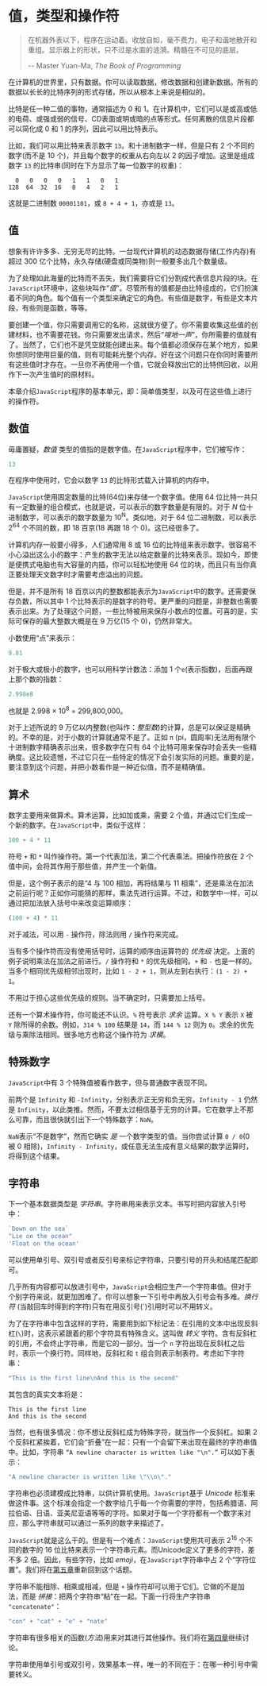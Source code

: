 # 值，类型和操作符

> 在机器外表以下，程序在运动着。收放自如，毫不费力。电子和谐地散开和重组。显示器上的形状，只不过是水面的涟漪。精髓在不可见的底层。
>
> -- Master Yuan-Ma, *The Book of Programming*

在计算机的世界里，只有数据。你可以读取数据，修改数据和创建新数据。所有的数据以长长的比特序列的形式存储，所以从根本上来说是相似的。

比特是任一种二值的事物，通常描述为 0 和 1。在计算机中，它们可以是或高或低的电荷、或强或弱的信号、CD表面或明或暗的点等形式。任何离散的信息片段都可以简化成 0 和 1 的序列，因此可以用比特表示。

比如，我们可以用比特来表示数字 `13`。和十进制数字一样，但是只有 2 个不同的数字(而不是 10 个)，并且每个数字的权重从右向左以 2 的因子增加。这里是组成数字 `13` 的比特串(同时在下方显示了每一位数字的权重)：

```
  0   0   0   0   1   1   0   1
128  64  32  16   8   4   2   1
```

这就是二进制数 `00001101`，或 `8 + 4 + 1`，亦或是 `13`。

## 值

想象有许许多多、无穷无尽的比特。一台现代计算机的动态数据存储(工作内存)有超过 300 亿个比特，永久存储(硬盘或同类物)则一般要多出几个数量级。

为了处理如此海量的比特而不丢失，我们需要将它们分割成代表信息片段的块。在`JavaScript`环境中，这些块叫作“*值*”。尽管所有的值都是由比特组成的，它们扮演着不同的角色。每个值有一个类型来确定它的角色。有些值是数字，有些是文本片段，有些则是函数，等等。

要创建一个值，你只需要调用它的名称，这就很方便了。你不需要收集这些值的创建材料，也不需要花钱。你只需要发出请求，然后“*嗖地一声*”，你所需要的值就有了。当然了，它们也不是凭空就能创建出来。每个值都必须保存在某个地方，如果你想同时使用巨量的值，则有可能耗光整个内存。好在这个问题只在你同时需要所有这些值时才存在。一旦你不再使用一个值，它就会释放出它的比特供回收，以用作下一次产生值时的原材料。

本章介绍`JavaScript`程序的基本单元，即：简单值类型，以及可在这些值上进行的操作符。

## 数值

毋庸置疑，*数值* 类型的值指的是数字值。在`JavaScript`程序中，它们被写作：

```js
13
```

在程序中使用时，它会以数字 `13` 的比特形式载入计算机的内存中。

`JavaScript`使用固定数量的比特(64位)来存储一个数字值。使用 64 位比特一共只有一定数量的组合模式，也就是说，可以表示的数字数量是有限的。对于 *N* 位十进制数字，可以表示的数字数量为 10<sup>N</sup>。类似地，对于 64 位二进制数，可以表示 2<sup>64</sup> 个不同的数，即 18 百京(18 再跟 18 个 0)。这已经很多了。

计算机内存一般要小得多，人们通常用 8 或 16 位的比特组来表示数字。很容易不小心溢出这么小的数字：产生的数字无法以给定数量的比特来表示。现如今，即使是便携式电脑也有大容量的内插，你可以轻松地使用 64 位的块，而且只有当你真正要处理天文数字时才需要考虑溢出的问题。

但是，并不是所有 18 百京以内的整数都能表示为`JavaScript`中的数字。还需要保存负数，所以其中 1 个比特表示的是数字的符号。更严重的问题是，非整数也需要表示出来。为了处理这个问题，一些比特被用来保存小数点的位置。可喜的是，实际可保存的最大整数大概是在 9 万亿(15 个 0)，仍然非常大。

小数使用“点”来表示：

```js
9.81
```

对于极大或极小的数字，也可以用科学计数法：添加 1 个`e`(表示指数)，后面再跟上那个数的指数：

```js
2.998e8
```

也就是 2.998 × 10<sup>8</sup> = 299,800,000。

对于上述所说的 9 万亿以内整数(也叫作：*整型数*)的计算，总是可以保证是精确的。不幸的是，对于小数的计算就通常不是了。正如 `π` (pi，圆周率)无法用有限个十进制数字精确表示出来，很多数字在只有 64 个比特可用来保存时会丢失一些精确度。这比较遗憾，不过它只在一些特定的情况下会引发实际的问题。重要的是，要注意到这个问题，并把小数看作是一种近似值，而不是精确值。

## 算术

数字主要用来做算术。算术运算，比如加或乘，需要 2 个值，并通过它们生成一个新的数字。在`JavaScript`中，类似于这样：

```js
100 + 4 * 11
```

符号 `+` 和 `*` 叫作操作符。第一个代表加法，第二个代表乘法。把操作符放在 2 个值中间，会将其作用于那些值，并产生一个新值。

但是，这个例子表示的是“4 与 100 相加，再将结果与 11 相乘”，还是乘法在加法之前运行呢？正如你可能猜的那样，乘法先进行运算。不过，和数学中一样，可以通过把加法放入括号中来改变运算顺序：

```js
(100 + 4) * 11
```

对于减法，可以用 `-` 操作符，除法则用 `/` 操作符来完成。

当有多个操作符而没有使用括号时，运算的顺序由运算符的 *优先级* 决定。上面的例子说明乘法在加法之前进行。`/` 操作符和 `*` 的优先级相同。`+` 和 `-` 也是一样的。当多个相同优先级相邻出现时，比如 `1 - 2 + 1`，则从左到右执行：`(1 - 2) + 1`。

不用过于担心这些优先级的规则。当不确定时，只需要加上括号。

还有一个算术操作符，你可能还不认识。`%` 符号表示 *求余* 运算。`X % Y` 表示 `X` 被 `Y` 除所得的余数。例如，`314 % 100` 结果是 `14`，而 `144 % 12` 则为 `0`。求余的优先级与乘除法相同。很多地方也称这个操作符为 *求模*。

## 特殊数字

`JavaScript`中有 3 个特殊值被看作数字，但与普通数字表现不同。

前两个是 `Infinity` 和 `-Infinity`，分别表示正无穷和负无穷。`Infinity - 1` 仍然是 `Infinity`，以此类推。然而，不要太过相信基于无穷的计算。它在数学上不那么可靠，而且很快就引出下一个特殊数字：`NaN`。

`NaN`表示“不是数字”，然而它确实 *是* 一个数字类型的值。当你尝试计算 `0 / 0`(0 被 0 相除)，`Infinity - Infinity`，或任意无法生成有意义结果的数学运算时，将得到这个结果。

## 字符串

下一个基本数据类型是 *字符串*。字符串用来表示文本。书写时把内容放入引号中：

```js
`Down on the sea`
"Lie on the ocean"
'Float on the ocean'
```

可以使用单引号、双引号或者反引号来标记字符串，只要引号的开头和结尾匹配即可。

几乎所有内容都可以放进引号中，`JavaScript`会相应生产一个字符串值。但对于个别字符来说，就更加困难了。你可以想象一下引号中再放入引号会有多难。*换行符* (当敲回车时得到的字符)只有在用反引号(`)引用时可以不用转义。

为了在字符串中包含这样的字符，需要用到如下标记法：在引用的文本中出现反斜杠(`\`)时，这表示紧跟着的那个字符具有特殊含义。这叫做 *转义* 字符。含有反斜杠的引用，不会终止字符串，而是它的一部分。当一个 `n` 字符出现在反斜杠之后时，表示一个换行符。同样地，反斜杠和 `t` 组合则表示制表符。考虑如下字符串：

```js
"This is the first line\nAnd this is the second"
```

其包含的真实文本将是：

```
This is the first line
And this is the second
```

当然，也有很多情况：你不想让反斜杠成为特殊字符，就当作一个反斜杠。如果 2 个反斜杠紧挨着，它们会“折叠”在一起：只有一个会留下来出现在最终的字符串值中。比如，字符串 `“A newline character is written like "\n".”` 可以如下表示：

```js
"A newline character is written like \"\\n\"."
```

字符串也必须建模成比特串，以供计算机使用。`JavaScript`基于 *Unicode* 标准来做这件事。这个标准会指定一个数字给几乎每一个你需要的字符，包括希腊语、阿拉伯语、日语、亚美尼亚语等等的字符。如果对于每一个字符都有一个数字来对应，那么字符串就可以通过一系列的数字来描述了。

`JavaScript`就是这么干的。但是有一个难点：`JavaScript`使用共可表示 2<sup>16</sup> 个不同的数字的 16 位比特来表示一个字符串元素。而Unicode定义了更多的字符，差不多 2 倍。因此，有些字符，比如 *emoji*，在`JavaScript`字符串中占 2 个“字符位置”。我们将在[第五章][link_chapter_5]重新回到这个话题。

字符串不能相除、相乘或相减，但是 `+` 操作符却可以用于它们。它做的不是加法，而是 *拼接*：把两个字符串“粘”在一起。下面一行将生产字符串 `"concatenate"`：

```js
"con" + "cat" + "e" + "nate"
```

字符串有很多相关的函数(*方法*)用来对其进行其他操作。我们将在[第四章][link_chapter_4]继续讨论。

字符串使用单引号或双引号，效果基本一样，唯一的不同在于：在哪一种引号中需要转义。

[link_chapter_4]: ../Part_1_Language/04_data.md
[link_chapter_5]: ../Part_1_Language/05_higher_order.md
